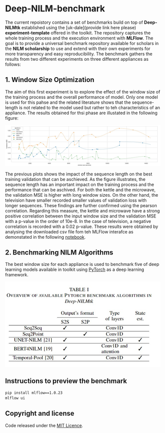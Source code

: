 # Deep-NILM-benchmark

The current repoistory contains a set of benchmarks build on top of **Deep-NILMtk** established using the [uk-dale](provide link here please) **experiment-template** offered in the toolkit. The repository captures the whole training process and the execution environment with **MLFlow**. The goal is to provide a universal benchmark repository available for scholars in the **NILM scholarship** to use and extend with their own experiments for more transparency and easy reproducibility.
The benchmark gathers the results from two different experiments on three different appliances as follows:

## 1. Window Size Optimization

The aim of this first experiment is to explore the effect of the window size of the training process and the overall performance of model. Only one model is used for this pahse and the related literature shows that the sequence-length is not related to the model used but rather to teh characteristics of an appliance. The results obtained for thsi phase are illustated in the following figure:

![results](image/params_optim.jpg)

The previous plots shows the impact of the sequence length on the best training validation that can be aschieved. As the figure illustrates, the sequence length has an important impact on the training process and the performance that can be aschived. For both the kettle and the microwave, the validation MSE is higher with long window sizes. On the other hand, the television have smaller recorded smaller values of validation loss with longer sequences. These findings are further confirmed using the pearson correlation. Regarding this measure, the kettle and microwave have a strong positive correlation between the input window size and the validation MSE with a p-value in the order of 10e-8. In the case of television, a negative correlation is recorded with a 0.02 p-value. These results were obtained by analysing the downloaded csv file fom teh MLFlow interafce as demonstated in the following [notebook](link).


## 2. Benchmarking NILM Algorithms

The best window size for each appliance is used to benchmark five of deep learning models available in toolkit using [PyTorch](https://pytorch.org/) as a deep learning framework.


<p align="center">
  <img src="image/models.jpg" />
</p>



## Instructions to preview the benchmark

```bash
pip install mlflow==1.0.23
mlflow ui
```


## Copyright and license
Code released under the [MIT Licence](https://github.com/BHafsa/Deep-NILM-benchmark/blob/main/LICENSE).
